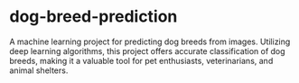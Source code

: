 # dog-breed-prediction
A machine learning project for predicting dog breeds from images. Utilizing deep learning algorithms, this project offers accurate classification of dog breeds, making it a valuable tool for pet enthusiasts, veterinarians, and animal shelters.
